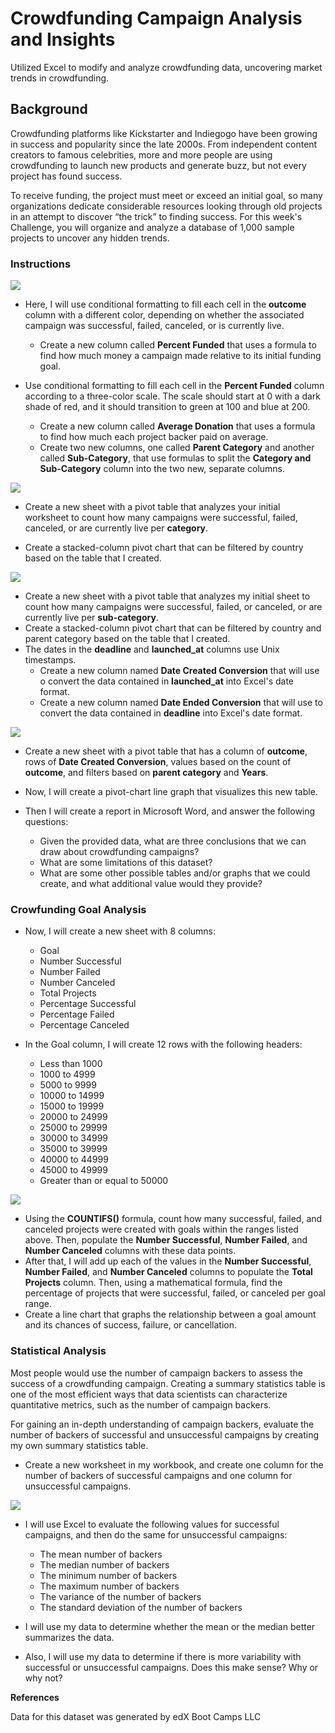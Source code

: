 # Crowdfunding Campaign Analysis and Insights 
Utilized Excel to modify and analyze crowdfunding data, uncovering market trends in crowdfunding.

## Background

Crowdfunding platforms like Kickstarter and Indiegogo have been growing in success and popularity since the late 2000s. From independent content creators to famous celebrities, more and more people are using crowdfunding to launch new products and generate buzz, but not every project has found success.

To receive funding, the project must meet or exceed an initial goal, so many organizations dedicate considerable resources looking through old projects in an attempt to discover “the trick” to finding success. For this week's Challenge, you will organize and analyze a database of 1,000 sample projects to uncover any hidden trends.

### Instructions

![](Starter_Code/Images/FullTable.PNG)

- Here, I will use conditional formatting to fill each cell in the **outcome** column with a different color, depending on whether the associated campaign was successful, failed, canceled, or is currently live.
   - Create a new column called **Percent Funded** that uses a formula to find how much money a campaign made relative to its initial funding goal.

- Use conditional formatting to fill each cell in the **Percent Funded** column according to a three-color scale. The scale should start at 0 with a dark shade of red, and it should transition to green at 100 and blue at 200.
   - Create a new column called **Average Donation** that uses a formula to find how much each project backer paid on average.
   - Create two new columns, one called **Parent Category** and another called **Sub-Category**, that use formulas to split the **Category and Sub-Category** column into the two new, separate columns.

![](Starter_Code/Images/CategoryStats.PNG)

   - Create a new sheet with a pivot table that analyzes your initial worksheet to count how many campaigns were successful, failed, canceled, or are currently live per **category**.

- Create a stacked-column pivot chart that can be filtered by country based on the table that I created.

![](Starter_Code/Images/SubcategoryStats.PNG)

- Create a new sheet with a pivot table that analyzes my initial sheet to count how many campaigns were successful, failed, or canceled, or are currently live per **sub-category**. 
- Create a stacked-column pivot chart that can be filtered by country and parent category based on the table that I created.
- The dates in the **deadline** and **launched_at** columns use Unix timestamps.
   - Create a new column named **Date Created Conversion** that will use o convert the data contained in **launched_at** into Excel's date format.
   - Create a new column named **Date Ended Conversion** that will use to convert the data contained in **deadline** into Excel's date format.

![](Starter_Code/Images/LaunchDateOutcomes.PNG)

   - Create a new sheet with a pivot table that has a column of **outcome**, rows of **Date Created Conversion**, values based on the count of **outcome**, and filters based on **parent category** and **Years**.
   - Now, I will create a pivot-chart line graph that visualizes this new table.

- Then I will create a report in Microsoft Word, and answer the following questions:
   - Given the provided data, what are three conclusions that we can draw about crowdfunding campaigns?
   - What are some limitations of this dataset?
   - What are some other possible tables and/or graphs that we could create, and what additional value would they provide? 

### Crowfunding Goal Analysis
- Now, I will create a new sheet with 8 columns:
   - Goal
   - Number Successful
   - Number Failed
   - Number Canceled
   - Total Projects
   - Percentage Successful
   - Percentage Failed
   - Percentage Canceled

- In the Goal column, I will create 12 rows with the following headers:
   - Less than 1000
   - 1000 to 4999
   - 5000 to 9999
   - 10000 to 14999
   - 15000 to 19999
   - 20000 to 24999
   - 25000 to 29999
   - 30000 to 34999
   - 35000 to 39999
   - 40000 to 44999
   - 45000 to 49999
   - Greater than or equal to 50000

![](Starter_Code/Images/GoalOutcomes.PNG)

- Using the **COUNTIFS()** formula, count how many successful, failed, and canceled projects were created with goals within the ranges listed above. Then, populate the **Number Successful**, **Number Failed**, and **Number Canceled** columns with these data points.
- After that, I will add up each of the values in the **Number Successful**, **Number Failed**, and **Number Canceled** columns to populate the **Total Projects** column. Then, using a mathematical formula, find the percentage of projects that were successful, failed, or canceled per goal range.
- Create a line chart that graphs the relationship between a goal amount and its chances of success, failure, or cancellation.

### Statistical Analysis
Most people would use the number of campaign backers to assess the success of a crowdfunding campaign. Creating a summary statistics table is one of the most efficient ways that data scientists can characterize quantitative metrics, such as the number of campaign backers.

For gaining an in-depth understanding of campaign backers, evaluate the number of backers of successful and unsuccessful campaigns by creating my own summary statistics table.

- Create a new worksheet in my workbook, and create one column for the number of backers of successful campaigns and one column for unsuccessful campaigns.

![](Starter_Code/Images/backers01.png)

- I will use Excel to evaluate the following values for successful campaigns, and then do the same for unsuccessful campaigns:
   - The mean number of backers
   - The median number of backers
   - The minimum number of backers
   - The maximum number of backers
   - The variance of the number of backers
   - The standard deviation of the number of backers

- I will use my data to determine whether the mean or the median better summarizes the data.
- Also, I will use my data to determine if there is more variability with successful or unsuccessful campaigns. Does this make sense? Why or why not?

**References**

Data for this dataset was generated by edX Boot Camps LLC
